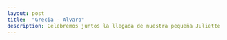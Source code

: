 ```yaml
---
layout: post
title:  "Grecia - Alvaro"
description: Celebremos juntos la llegada de nuestra pequeña Juliette 
---
```

